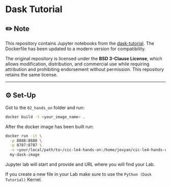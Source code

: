 # Dask Tutorial 

## ✏️ Note
This repository contains Jupyter notebooks from the [dask-tutorial](https://github.com/dask/dask-tutorial/tree/main). The Dockerfile has been updated to a modern version for compatibility.

The original repository is licensed under the **BSD 3-Clause License**, which allows modification, distribution, and commercial use while requiring attribution and prohibiting endorsement without permission. This repository retains the same license.

---

## ⚙️ Set-Up

Got to the `02_hands_on` folder and run:
```bash
docker build -t <your_image_name> .
```

After the docker image has been built run:
```bash
docker run -it \
  -p 8888:8888 \
  -p 8787:8787 \
  -v <your/local/path/to>/cic-le4-hands-on:/home/jovyan/cic-le4-hands-on \
  my-dask-image

```

Jupyter lab will start and provide and URL where you will find your Lab. 

If you create a new file in your Lab make sure to use the `Python (Dask Tutorial)` Kernel.